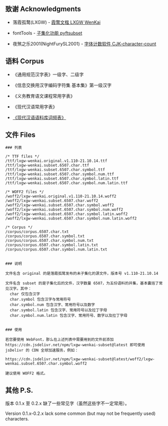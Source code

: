
## 致谢 Acknowledgments

- 落霞孤鹜(LXGW) - [霞鹜文楷 LXGW WenKai](https://github.com/lxgw/LxgwWenKai)

- fontTools - [子集化功能 pyftsubset](https://fonttools.readthedocs.io/en/latest/subset/)

- 夜煞之乐2001(NightFurySL2001) - [字体计数软件 CJK-character-count](https://github.com/NightFurySL2001/CJK-character-count)



## 语料 Corpus

- 《通用规范汉字表》一级字、二级字

- 《信息交换用汉字编码字符集 基本集》第一级汉字

- 《义务教育语文课程常用字表》

- 《现代汉语常用字表》

- [《现代汉语语料库词频表》](http://corpus.china-language.edu.cn/Resources.aspx#LinkButton3)



## 文件 Files

```
### 列表

/* TTF files */
/ttf/lxgw-wenkai.original.v1.110-21.10.14.ttf
/ttf/lxgw-wenkai.subset.6507.char.ttf
/ttf/lxgw-wenkai.subset.6507.char.symbol.ttf
/ttf/lxgw-wenkai.subset.6507.char.symbol.num.ttf
/ttf/lxgw-wenkai.subset.6507.char.symbol.latin.ttf
/ttf/lxgw-wenkai.subset.6507.char.symbol.num.latin.ttf

/* WOFF2 files */
/woff2/lxgw-wenkai.original.v1.110-21.10.14.woff2
/woff2/lxgw-wenkai.subset.6507.char.woff2
/woff2/lxgw-wenkai.subset.6507.char.symbol.woff2
/woff2/lxgw-wenkai.subset.6507.char.symbol.num.woff2
/woff2/lxgw-wenkai.subset.6507.char.symbol.latin.woff2
/woff2/lxgw-wenkai.subset.6507.char.symbol.num.latin.woff2

/* Corpus */
/corpus/corpus.6507.char.txt
/corpus/corpus.6507.char.symbol.txt
/corpus/corpus.6507.char.symbol.num.txt
/corpus/corpus.6507.char.symbol.latin.txt
/corpus/corpus.6507.char.symbol.num.latin.txt


### 说明

文件名含 original 的是落霞孤鹜发布的未子集化的源文件，版本号 v1.110-21.10.14

文件名含 subset 的是子集化后的文件，汉字数量 6507，为五份语料的并集，基本囊括了常见汉字。其中：
  char 仅包含汉字
  char.symbol 包含汉字与常用符号
  char.symbol.num 包含汉字、常用符号以及数字
  char.symbol.latin 包含汉字、常用符号以及拉丁字母
  char.symbol.num.latin 包含汉字、常用符号、数字以及拉丁字母


### 使用

若您要使用 WebFont，那么在上述列表中需要用到的文件前添加 https://cdn.jsdelivr.net/npm/lxgw-wenkai-subset@latest 即可使用 jsDelivr 的 CDN 全球加速服务，例如：

https://cdn.jsdelivr.net/npm/lxgw-wenkai-subset@latest/woff2/lxgw-wenkai.subset.6507.char.symbol.woff2

建议使用 WOFF2 格式。
```



## 其他 P.S.

版本 0.1.x 至 0.2.x 缺了一些常见字（虽然这些字不一定常用）。

Version 0.1.x-0.2.x lack some common (but may not be frequently used) characters.
